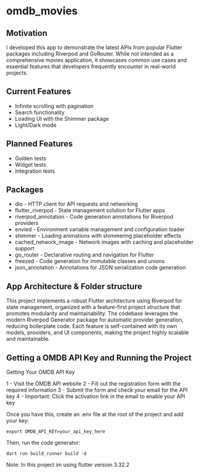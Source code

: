# omdb_movies

## Motivation

I developed this app to demonstrate the latest APIs from popular Flutter packages including Riverpod and GoRouter. While not intended as a comprehensive movies application, it showcases common use cases and essential features that developers frequently encounter in real-world projects.

## Current Features

* Infinite scrolling with pagination
* Search functionality
* Loading UI with the Shimmer package
* Light/Dark mode

## Planned Features

* Golden tests
* Widget tests
* Integration tests

## Packages

* dio - HTTP client for API requests and networking
* flutter_riverpod - State management solution for Flutter apps
* riverpod_annotation - Code generation annotations for Riverpod providers
* envied - Environment variable management and configuration loader
* shimmer - Loading animations with shimmering placeholder effects
* cached_network_image - Network images with caching and placeholder support
* go_router - Declarative routing and navigation for Flutter
* freezed - Code generation for immutable classes and unions
* json_annotation - Annotations for JSON serialization code generation

## App Architecture & Folder structure

This project implements a robust Flutter architecture using Riverpod for state management, organized with a feature-first project structure that promotes modularity and maintainability. The codebase leverages the modern Riverpod Generator package for automatic provider generation, reducing boilerplate code. Each feature is self-contained with its own models, providers, and UI components, making the project highly scalable and maintainable.

## Getting a OMDB API Key and Running the Project

Getting Your OMDB API Key

1 - Visit the OMDB API website
2 - Fill out the registration form with the required information
3 - Submit the form and check your email for the API key
4 - Important: Click the activation link in the email to enable your API key

Once you have this, create an .env file at the root of the project and add your key:

```export OMDB_API_KEY=your_api_key_here```

Then, run the code generator:

```dart run build_runner build -d```

Note: In this project im using flutter version 3.32.2



